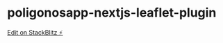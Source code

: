 # poligonosapp-nextjs-leaflet-plugin

[Edit on StackBlitz ⚡️](https://stackblitz.com/edit/nextjs-cy89wr)